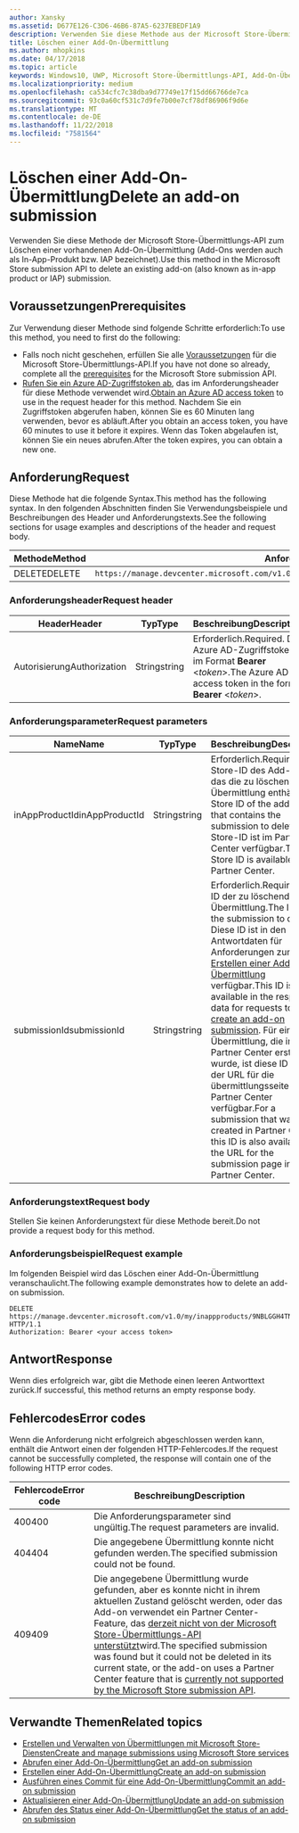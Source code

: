 ```yaml
---
author: Xansky
ms.assetid: D677E126-C3D6-46B6-87A5-6237EBEDF1A9
description: Verwenden Sie diese Methode aus der Microsoft Store-Übermittlungs-API zum Löschen einer vorhandenen Add-On-Übermittlung.
title: Löschen einer Add-On-Übermittlung
ms.author: mhopkins
ms.date: 04/17/2018
ms.topic: article
keywords: Windows10, UWP, Microsoft Store-Übermittlungs-API, Add-On-Übermittlung, löschen, In-App-Produkt, IAP
ms.localizationpriority: medium
ms.openlocfilehash: ca534cfc7c38dba9d77749e17f15dd66766de7ca
ms.sourcegitcommit: 93c0a60cf531c7d9fe7b00e7cf78df86906f9d6e
ms.translationtype: MT
ms.contentlocale: de-DE
ms.lasthandoff: 11/22/2018
ms.locfileid: "7581564"
---
```

# <a name="delete-an-add-on-submission"></a><span data-ttu-id="58c82-104">Löschen einer Add-On-Übermittlung</span><span class="sxs-lookup"><span data-stu-id="58c82-104">Delete an add-on submission</span></span>

<span data-ttu-id="58c82-105">Verwenden Sie diese Methode der Microsoft Store-Übermittlungs-API zum Löschen einer vorhandenen Add-On-Übermittlung (Add-Ons werden auch als In-App-Produkt bzw. IAP bezeichnet).</span><span class="sxs-lookup"><span data-stu-id="58c82-105">Use this method in the Microsoft Store submission API to delete an existing add-on (also known as in-app product or IAP) submission.</span></span>

## <a name="prerequisites"></a><span data-ttu-id="58c82-106">Voraussetzungen</span><span class="sxs-lookup"><span data-stu-id="58c82-106">Prerequisites</span></span>

<span data-ttu-id="58c82-107">Zur Verwendung dieser Methode sind folgende Schritte erforderlich:</span><span class="sxs-lookup"><span data-stu-id="58c82-107">To use this method, you need to first do the following:</span></span>

* <span data-ttu-id="58c82-108">Falls noch nicht geschehen, erfüllen Sie alle [Voraussetzungen](create-and-manage-submissions-using-windows-store-services.md#prerequisites) für die Microsoft Store-Übermittlungs-API.</span><span class="sxs-lookup"><span data-stu-id="58c82-108">If you have not done so already, complete all the [prerequisites](create-and-manage-submissions-using-windows-store-services.md#prerequisites) for the Microsoft Store submission API.</span></span>
* <span data-ttu-id="58c82-109">[Rufen Sie ein Azure AD-Zugriffstoken ab](create-and-manage-submissions-using-windows-store-services.md#obtain-an-azure-ad-access-token), das im Anforderungsheader für diese Methode verwendet wird.</span><span class="sxs-lookup"><span data-stu-id="58c82-109">[Obtain an Azure AD access token](create-and-manage-submissions-using-windows-store-services.md#obtain-an-azure-ad-access-token) to use in the request header for this method.</span></span> <span data-ttu-id="58c82-110">Nachdem Sie ein Zugriffstoken abgerufen haben, können Sie es 60 Minuten lang verwenden, bevor es abläuft.</span><span class="sxs-lookup"><span data-stu-id="58c82-110">After you obtain an access token, you have 60 minutes to use it before it expires.</span></span> <span data-ttu-id="58c82-111">Wenn das Token abgelaufen ist, können Sie ein neues abrufen.</span><span class="sxs-lookup"><span data-stu-id="58c82-111">After the token expires, you can obtain a new one.</span></span>

## <a name="request"></a><span data-ttu-id="58c82-112">Anforderung</span><span class="sxs-lookup"><span data-stu-id="58c82-112">Request</span></span>

<span data-ttu-id="58c82-113">Diese Methode hat die folgende Syntax.</span><span class="sxs-lookup"><span data-stu-id="58c82-113">This method has the following syntax.</span></span> <span data-ttu-id="58c82-114">In den folgenden Abschnitten finden Sie Verwendungsbeispiele und Beschreibungen des Header und Anforderungstexts.</span><span class="sxs-lookup"><span data-stu-id="58c82-114">See the following sections for usage examples and descriptions of the header and request body.</span></span>

| <span data-ttu-id="58c82-115">Methode</span><span class="sxs-lookup"><span data-stu-id="58c82-115">Method</span></span> | <span data-ttu-id="58c82-116">Anforderungs-URI</span><span class="sxs-lookup"><span data-stu-id="58c82-116">Request URI</span></span>                                                      |
|--------|------------------------------------------------------------------|
| <span data-ttu-id="58c82-117">DELETE</span><span class="sxs-lookup"><span data-stu-id="58c82-117">DELETE</span></span>    | ```https://manage.devcenter.microsoft.com/v1.0/my/inappproducts/{inAppProductId}/submissions/{submissionId}``` |


### <a name="request-header"></a><span data-ttu-id="58c82-118">Anforderungsheader</span><span class="sxs-lookup"><span data-stu-id="58c82-118">Request header</span></span>

| <span data-ttu-id="58c82-119">Header</span><span class="sxs-lookup"><span data-stu-id="58c82-119">Header</span></span>        | <span data-ttu-id="58c82-120">Typ</span><span class="sxs-lookup"><span data-stu-id="58c82-120">Type</span></span>   | <span data-ttu-id="58c82-121">Beschreibung</span><span class="sxs-lookup"><span data-stu-id="58c82-121">Description</span></span>                                                                 |
|---------------|--------|-----------------------------------------------------------------------------|
| <span data-ttu-id="58c82-122">Autorisierung</span><span class="sxs-lookup"><span data-stu-id="58c82-122">Authorization</span></span> | <span data-ttu-id="58c82-123">String</span><span class="sxs-lookup"><span data-stu-id="58c82-123">string</span></span> | <span data-ttu-id="58c82-124">Erforderlich.</span><span class="sxs-lookup"><span data-stu-id="58c82-124">Required.</span></span> <span data-ttu-id="58c82-125">Das Azure AD-Zugriffstoken im Format **Bearer** &lt;*token*&gt;.</span><span class="sxs-lookup"><span data-stu-id="58c82-125">The Azure AD access token in the form **Bearer** &lt;*token*&gt;.</span></span> |


### <a name="request-parameters"></a><span data-ttu-id="58c82-126">Anforderungsparameter</span><span class="sxs-lookup"><span data-stu-id="58c82-126">Request parameters</span></span>

| <span data-ttu-id="58c82-127">Name</span><span class="sxs-lookup"><span data-stu-id="58c82-127">Name</span></span>        | <span data-ttu-id="58c82-128">Typ</span><span class="sxs-lookup"><span data-stu-id="58c82-128">Type</span></span>   | <span data-ttu-id="58c82-129">Beschreibung</span><span class="sxs-lookup"><span data-stu-id="58c82-129">Description</span></span>                                                                 |
|---------------|--------|-----------------------------------------------------------------------------|
| <span data-ttu-id="58c82-130">inAppProductId</span><span class="sxs-lookup"><span data-stu-id="58c82-130">inAppProductId</span></span> | <span data-ttu-id="58c82-131">String</span><span class="sxs-lookup"><span data-stu-id="58c82-131">string</span></span> | <span data-ttu-id="58c82-132">Erforderlich.</span><span class="sxs-lookup"><span data-stu-id="58c82-132">Required.</span></span> <span data-ttu-id="58c82-133">Die Store-ID des Add-Ons, das die zu löschende Übermittlung enthält.</span><span class="sxs-lookup"><span data-stu-id="58c82-133">The Store ID of the add-on that contains the submission to delete.</span></span> <span data-ttu-id="58c82-134">Die Store-ID ist im Partner Center verfügbar.</span><span class="sxs-lookup"><span data-stu-id="58c82-134">The Store ID is available in Partner Center.</span></span>  |
| <span data-ttu-id="58c82-135">submissionId</span><span class="sxs-lookup"><span data-stu-id="58c82-135">submissionId</span></span> | <span data-ttu-id="58c82-136">String</span><span class="sxs-lookup"><span data-stu-id="58c82-136">string</span></span> | <span data-ttu-id="58c82-137">Erforderlich.</span><span class="sxs-lookup"><span data-stu-id="58c82-137">Required.</span></span> <span data-ttu-id="58c82-138">Die ID der zu löschenden Übermittlung.</span><span class="sxs-lookup"><span data-stu-id="58c82-138">The ID of the submission to delete.</span></span> <span data-ttu-id="58c82-139">Diese ID ist in den Antwortdaten für Anforderungen zum [Erstellen einer Add-On-Übermittlung](create-an-add-on-submission.md) verfügbar.</span><span class="sxs-lookup"><span data-stu-id="58c82-139">This ID is available in the response data for requests to [create an add-on submission](create-an-add-on-submission.md).</span></span> <span data-ttu-id="58c82-140">Für eine Übermittlung, die im Partner Center erstellt wurde, ist diese ID auch in der URL für die übermittlungsseite im Partner Center verfügbar.</span><span class="sxs-lookup"><span data-stu-id="58c82-140">For a submission that was created in Partner Center, this ID is also available in the URL for the submission page in Partner Center.</span></span>  |


### <a name="request-body"></a><span data-ttu-id="58c82-141">Anforderungstext</span><span class="sxs-lookup"><span data-stu-id="58c82-141">Request body</span></span>

<span data-ttu-id="58c82-142">Stellen Sie keinen Anforderungstext für diese Methode bereit.</span><span class="sxs-lookup"><span data-stu-id="58c82-142">Do not provide a request body for this method.</span></span>


### <a name="request-example"></a><span data-ttu-id="58c82-143">Anforderungsbeispiel</span><span class="sxs-lookup"><span data-stu-id="58c82-143">Request example</span></span>

<span data-ttu-id="58c82-144">Im folgenden Beispiel wird das Löschen einer Add-On-Übermittlung veranschaulicht.</span><span class="sxs-lookup"><span data-stu-id="58c82-144">The following example demonstrates how to delete an add-on submission.</span></span>

```
DELETE https://manage.devcenter.microsoft.com/v1.0/my/inappproducts/9NBLGGH4TNMP/submissions/1152921504621230023 HTTP/1.1
Authorization: Bearer <your access token>
```

## <a name="response"></a><span data-ttu-id="58c82-145">Antwort</span><span class="sxs-lookup"><span data-stu-id="58c82-145">Response</span></span>

<span data-ttu-id="58c82-146">Wenn dies erfolgreich war, gibt die Methode einen leeren Antworttext zurück.</span><span class="sxs-lookup"><span data-stu-id="58c82-146">If successful, this method returns an empty response body.</span></span>

## <a name="error-codes"></a><span data-ttu-id="58c82-147">Fehlercodes</span><span class="sxs-lookup"><span data-stu-id="58c82-147">Error codes</span></span>

<span data-ttu-id="58c82-148">Wenn die Anforderung nicht erfolgreich abgeschlossen werden kann, enthält die Antwort einen der folgenden HTTP-Fehlercodes.</span><span class="sxs-lookup"><span data-stu-id="58c82-148">If the request cannot be successfully completed, the response will contain one of the following HTTP error codes.</span></span>

| <span data-ttu-id="58c82-149">Fehlercode</span><span class="sxs-lookup"><span data-stu-id="58c82-149">Error code</span></span> |  <span data-ttu-id="58c82-150">Beschreibung</span><span class="sxs-lookup"><span data-stu-id="58c82-150">Description</span></span>   |
|--------|------------------|
| <span data-ttu-id="58c82-151">400</span><span class="sxs-lookup"><span data-stu-id="58c82-151">400</span></span>  | <span data-ttu-id="58c82-152">Die Anforderungsparameter sind ungültig.</span><span class="sxs-lookup"><span data-stu-id="58c82-152">The request parameters are invalid.</span></span> |
| <span data-ttu-id="58c82-153">404</span><span class="sxs-lookup"><span data-stu-id="58c82-153">404</span></span>  | <span data-ttu-id="58c82-154">Die angegebene Übermittlung konnte nicht gefunden werden.</span><span class="sxs-lookup"><span data-stu-id="58c82-154">The specified submission could not be found.</span></span> |
| <span data-ttu-id="58c82-155">409</span><span class="sxs-lookup"><span data-stu-id="58c82-155">409</span></span>  | <span data-ttu-id="58c82-156">Die angegebene Übermittlung wurde gefunden, aber es konnte nicht in ihrem aktuellen Zustand gelöscht werden, oder das Add-on verwendet ein Partner Center-Feature, das [derzeit nicht von der Microsoft Store-Übermittlungs-API unterstützt](create-and-manage-submissions-using-windows-store-services.md#not_supported)wird.</span><span class="sxs-lookup"><span data-stu-id="58c82-156">The specified submission was found but it could not be deleted in its current state, or the add-on uses a Partner Center feature that is [currently not supported by the Microsoft Store submission API](create-and-manage-submissions-using-windows-store-services.md#not_supported).</span></span> |


## <a name="related-topics"></a><span data-ttu-id="58c82-157">Verwandte Themen</span><span class="sxs-lookup"><span data-stu-id="58c82-157">Related topics</span></span>

* [<span data-ttu-id="58c82-158">Erstellen und Verwalten von Übermittlungen mit Microsoft Store-Diensten</span><span class="sxs-lookup"><span data-stu-id="58c82-158">Create and manage submissions using Microsoft Store services</span></span>](create-and-manage-submissions-using-windows-store-services.md)
* [<span data-ttu-id="58c82-159">Abrufen einer Add-On-Übermittlung</span><span class="sxs-lookup"><span data-stu-id="58c82-159">Get an add-on submission</span></span>](get-an-add-on-submission.md)
* [<span data-ttu-id="58c82-160">Erstellen einer Add-On-Übermittlung</span><span class="sxs-lookup"><span data-stu-id="58c82-160">Create an add-on submission</span></span>](create-an-add-on-submission.md)
* [<span data-ttu-id="58c82-161">Ausführen eines Commit für eine Add-On-Übermittlung</span><span class="sxs-lookup"><span data-stu-id="58c82-161">Commit an add-on submission</span></span>](commit-an-add-on-submission.md)
* [<span data-ttu-id="58c82-162">Aktualisieren einer Add-On-Übermittlung</span><span class="sxs-lookup"><span data-stu-id="58c82-162">Update an add-on submission</span></span>](update-an-add-on-submission.md)
* [<span data-ttu-id="58c82-163">Abrufen des Status einer Add-On-Übermittlung</span><span class="sxs-lookup"><span data-stu-id="58c82-163">Get the status of an add-on submission</span></span>](get-status-for-an-add-on-submission.md)

